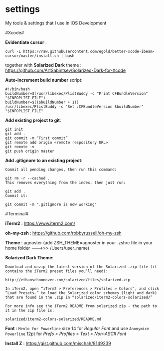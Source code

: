# settings
My tools &amp; settings that I use in iOS Development

#Xcode#

**Evidentiate cursor** : 
```terminal
curl -L https://raw.githubusercontent.com/egold/better-xcode-ibeam-cursor/master/install.sh | bash
``` 
together with 
**Solarized Dark** theme : https://github.com/ArtSabintsev/Solarized-Dark-for-Xcode

**Auto-increment build number** script: 

```terminal
#!/bin/bash
buildNumber=$(/usr/libexec/PlistBuddy -c "Print CFBundleVersion" "$INFOPLIST_FILE")
buildNumber=$(($buildNumber + 1))
/usr/libexec/PlistBuddy -c "Set :CFBundleVersion $buildNumber" "$INFOPLIST_FILE"
```

**Add existing project to git**:

```terminal
git init
git add .
git commit -m “First commit”
git remote add origin <remote respository URL>
git remote -v
git push origin master
```

**Add .gitignore to an existing project**:

```terminal
Commit all pending changes, then run this command:

git rm -r --cached .
This removes everything from the index, then just run:

git add .
Commit it:

git commit -m ".gitignore is now working"
```

#Terminal#

**iTerm2** : https://www.iterm2.com/

**oh-my-zsh** : https://github.com/robbyrussell/oh-my-zsh

**Theme** : agnoster (add ZSH_THEME=agnoster in your .zshrc file in your home folder --->>> /Users/user_name)

**Solarized Dark Theme**: 

```
Download and unzip the latest version of the Solarized .zip file (it contains the iTerm2 preset files you’ll need):

http://ethanschoonover.com/solarized/files/solarized.zip

In iTerm2, open “iTerm2 > Preferences > Profiles > Colors”, and click “Load Presets…” to load the Solarized color schemes (light and dark) that are found in the .zip in “solarized/iterm2-colors-solarized/”

For more info see the iTerm2 README from solarized.zip - the path to it in the zip file is:

solarized/iterm2-colors-solarized/README.md
```

**Font** : `Menlo for Powerline` size 14 for *Regular Font* and use `Anonymice Powerline` 12pt for *Prefs > Profiles > Text > Non-ASCII Font*

**Install Z** : https://gist.github.com/mischah/8149239
